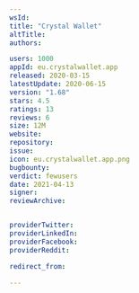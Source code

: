 ```yaml
---
wsId: 
title: "Crystal Wallet"
altTitle: 
authors:

users: 1000
appId: eu.crystalwallet.app
released: 2020-03-15
latestUpdate: 2020-06-15
version: "1.68"
stars: 4.5
ratings: 13
reviews: 6
size: 12M
website: 
repository: 
issue: 
icon: eu.crystalwallet.app.png
bugbounty: 
verdict: fewusers
date: 2021-04-13
signer: 
reviewArchive:


providerTwitter: 
providerLinkedIn: 
providerFacebook: 
providerReddit: 

redirect_from:

---
```



